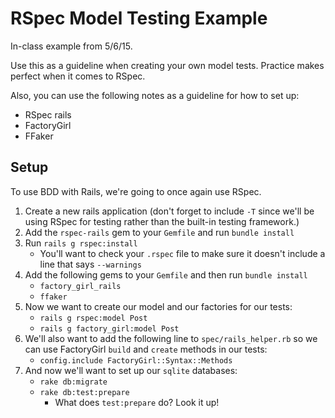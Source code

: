 # RSpec Model Testing Example

In-class example from 5/6/15.

Use this as a guideline when creating your own model tests. Practice makes perfect when it comes to RSpec.

Also, you can use the following notes as a guideline for how to set up:

  * RSpec rails
  * FactoryGirl
  * FFaker

## Setup

To use BDD with Rails, we're going to once again use RSpec.

  1. Create a new rails application (don't forget to include `-T` since we'll be using RSpec for testing rather than the built-in testing framework.)
  2. Add the `rspec-rails` gem to your `Gemfile` and run `bundle install`
  3. Run `rails g rspec:install`
	  -  You'll want to check your `.rspec` file to make sure it doesn't include a line that says `--warnings`
  4. Add the following gems to your `Gemfile` and then run `bundle install`
	  - `factory_girl_rails`
	  - `ffaker`
  5.  Now we want to create our model and our factories for our tests:
	  -  `rails g rspec:model Post`
	  -  `rails g factory_girl:model Post`
  6.  We'll also want to add the following line to `spec/rails_helper.rb` so we can use FactoryGirl `build` and `create` methods in our tests:
	  -  `config.include FactoryGirl::Syntax::Methods`
  7. And now we'll want to set up our `sqlite` databases:
	   -  `rake db:migrate`
	   -  `rake db:test:prepare`
		   -	What does `test:prepare` do? Look it up!    
